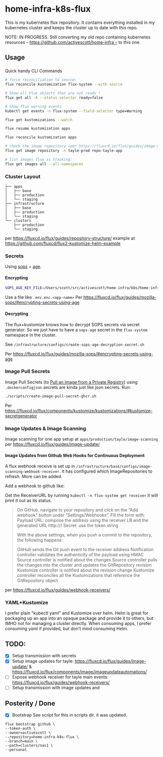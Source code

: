 # home-infra-k8s-flux

This is my kubernetes flux repository. It contains everything installed in my kubernetes cluster and keeps the cluster up to date with this repo.

NOTE: IN PROGRESS. Still converting my old repo containing kubernetes resources – https://github.com/activescott/home-infra – to this one.

## Usage

###

Quick handy CLI Commands

```sh
# force reconciliation to source:
flux reconcile kustomization flux-system --with-source

# Show all Flux objects that are not ready !
flux get all -A --status-selector ready=false

# Show flux warning events
kubectl get events -n flux-system --field-selector type=Warning

flux get kustomizations --watch

flux resume kustomization apps

flux reconcile kustomization apps

# check the image repository (per https://fluxcd.io/flux/guides/image-update/)
flux get image repository -n tayle-prod repo-tayle-app

# list images flux is tracking:
flux get images all --all-namespaces
```

### Cluster Layout

```
├── apps
│   ├── base
│   ├── production
│   └── staging
├── infrastructure
│   ├── base
│   ├── production
│   └── staging
└── clusters
    ├── production
    └── staging
```

per https://fluxcd.io/flux/guides/repository-structure/
example at https://github.com/fluxcd/flux2-kustomize-helm-example

### Secrets

Using [sops](https://github.com/getsops/sops) + [age](https://github.com/FiloSottile/age).

#### Encrypting

```sh
SOPS_AGE_KEY_FILE=/Users/scott/src/activescott/home-infra/k8s/home-infra-private.agekey sops encrypt --age age1nur86m07v4f94xpc8ugg0cmum9fpyp3hcha2cya6x09uphu4zg5szrtzgt --input-type dotenv --output-type dotenv .env.secret.transmission > .env.enc.transmission
```

Use a file like `.env.enc.<app-name>`
Per https://fluxcd.io/flux/guides/mozilla-sops/#encrypting-secrets-using-age

#### Decrypting

The flux+kustomize knows how to decrypt SOPS secrets via secret generator. So we just have to have a `sops-age` secret in the `flux-system` namespace in the cluster.

See `/infrastructure/configs/create-sops-age-decryption-secret.sh`

Per https://fluxcd.io/flux/guides/mozilla-sops/#encrypting-secrets-using-age

### Image Pull Secrets

Image Pull Secrets (to [Pull an Image from a Private Registry](https://kubernetes.io/docs/tasks/configure-pod-container/pull-image-private-registry/)) using `.dockerconfigjson` secrets are kinda just like json secrets. Run:

```sh
./scripts/create-image-pull-secret-ghcr.sh
```

Per https://fluxcd.io/flux/components/kustomize/kustomizations/#kustomize-secretgenerator

### Image Updates & Image Scanning

Image scanning for one app setup at `apps/production/tayle/image-scanning` per https://fluxcd.io/flux/guides/image-update/

#### Image Updates from Github Web Hooks for Continuous Deployment

A flux webhook receive is set up in `/infrastructure/base/configs/image-scanning-webhook-receiver`. It has configured which ImageRepositories to refresh. More can be added.

Add a webhook to github like:

Get the ReceiverURL by running `kubectl -n flux-system get receiver` it will print it out as its status.

> On GitHub, navigate to your repository and click on the “Add webhook” button under “Settings/Webhooks”. Fill the form with:
> Payload URL: compose the address using the receiver LB and the generated URL http://<LoadBalancerAddress>/<ReceiverURL>
> Secret: use the token string
>
> With the above settings, when you push a commit to the repository, the following happens:
>
> GitHub sends the Git push event to the receiver address
> Notification controller validates the authenticity of the payload using HMAC
> Source controller is notified about the changes
> Source controller pulls the changes into the cluster and updates the GitRepository revision
> Kustomize controller is notified about the revision change
> Kustomize controller reconciles all the Kustomizations that reference the GitRepository object

per https://fluxcd.io/flux/guides/webhook-receivers/

### YAML+Kustomize

I prefer plain "kubectl yaml" and Kustomize over helm. Helm is great for packaging up an app into an opaque package and provide it to others, but IMHO not for managing a cluster directly. When consuming apps, I prefer consuming yaml if provided, but don't mind consuming Helm.

## TODO:

- [x] Setup transmission with secrets
- [x] Setup image updates for tayle: https://fluxcd.io/flux/guides/image-update/ & https://fluxcd.io/flux/components/image/imageupdateautomations/
- [ ] Expose webhook receiver for tayle main events: https://fluxcd.io/flux/guides/webhook-receivers/
- [ ] Setup transmission with image updates and

## Posterity / Done

- [x] Bootstrap
      See script for this in scripts dir. it was updated.

```
flux bootstrap github \
--token-auth \
--owner=activescott \
--repository=home-infra-k8s-flux \
--branch=main \
--path=clusters/nas1 \
--personal
```
